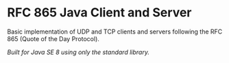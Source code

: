 # RFC 865 Java Client and Server

Basic implementation of UDP and TCP clients and servers following the RFC 865 (Quote of the Day Protocol).

*Built for Java SE 8 using only the standard library.*
